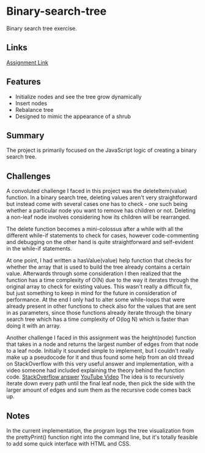# Binary-search-tree

Binary search tree exercise.

## Links

[Assignment Link](https://www.theodinproject.com/lessons/javascript-binary-search-trees#introduction)

## Features

- Initialize nodes and see the tree grow dynamically
- Insert nodes
- Rebalance tree
- Designed to mimic the appearance of a shrub

## Summary

The project is primarily focused on the JavaScript logic of creating a binary search tree.

## Challenges

A convoluted challenge I faced in this project was the deleteItem(value) function. In a binary search tree, deleting values aren't very straightforward but instead come with several cases one has to check - one such being whether a particular node you want to remove has children or not. Deleting a non-leaf node involves considering how its children will be rearranged.

The delete function becomes a mini-colossus after a while with all the different while-if statements to check for cases, however code-commenting and debugging on the other hand is quite straightforward and self-evident in the while-if statements.

At one point, I had written a hasValue(value) help function that checks for whether the array that is used to build the tree already contains a certain value. Afterwards through some consideration I then realized that the function has a time complexity of O(N) due to the way it iterates through the original array to check for existing values. This wasn't really a difficult fix, but just something to keep in mind for the future in consideration of performance. At the end I only had to alter some while-loops that were already present in other functions to check also for the values that are sent in as parameters, since those functions already iterate through the binary search tree which has a time complexity of O(log N) which is faster than doing it with an array.

Another challenge I faced in this assignment was the height(node) function that takes in a node and returns the largest number of edges from that node to a leaf node. Initially it sounded simple to implement, but I couldn't really make up a pseudocode for it and thus found some help from an old thread on StackOverflow with this very useful answer and implementation, with a video someone had included explaining the theory behind the function code.
[StackOverflow answer](https://stackoverflow.com/a/2597754/27288474)
[YouTube Video](https://youtu.be/AWIJwNf0ZQE)
The idea is to recursively iterate down every path until the final leaf node, then pick the side with the larger amount of edges and sum them as the recursive code comes back up.

## Notes

In the current implementation, the program logs the tree visualization from the prettyPrint() function right into the command line, but it's totally feasible to add some quick interface with HTML and CSS.
